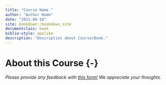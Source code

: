```yaml
---
title: "Course Name "
author: "Author Name"
date: "2021-09-10"
site: bookdown::bookdown_site
documentclass: book
biblio-style: apalike
description: "Description about Course/Book."
---
```




# About this Course {-}
*Please provide any feedback with [this form!](https://forms.gle/hc8Xt3Y2Znjb6M4Y7) We appreciate your thoughts.*

